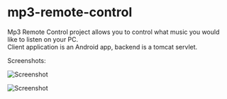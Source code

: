 mp3-remote-control
==================

Mp3 Remote Control project allows you to control what music you would like to listen on your PC.   
Client application is an Android app, backend is a tomcat servlet.

Screenshots:

![Screenshot](https://raw.github.com/akos-sereg/mp3-remote-control/master/MP3RemoteControl-Server/doc/arch.PNG "Infrastructure")

![Screenshot](https://raw.github.com/akos-sereg/mp3-remote-control/master/MP3RemoteControl-Server/doc/all.PNG "Android App")

